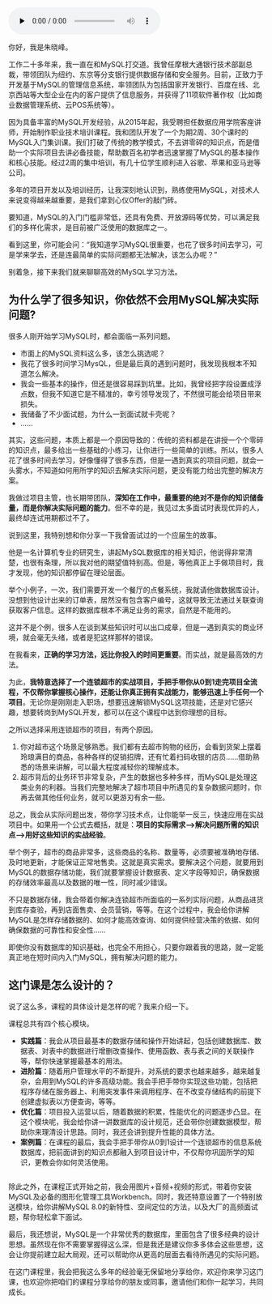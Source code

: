 <audio id="audio" title="开篇词 | 在实战中学习，是解锁MySQL技能的最佳方法" controls="" preload="none"><source id="mp3" src="https://static001.geekbang.org/resource/audio/bf/0b/bfa0368abe182886fe2476911033390b.mp3"></audio>

你好，我是朱晓峰。

工作二十多年来，我一直在和MySQL打交道。我曾任摩根大通银行技术部副总裁，带领团队为纽约、东京等分支银行提供数据存储和安全服务。目前，正致力于开发基于MySQL的管理信息系统，率领团队为包括国家开发银行、百度在线、北京西站等大型企业在内的客户提供了信息服务，并获得了11项软件著作权（比如商业数据管理系统、云POS系统等）。

因为具备丰富的MySQL开发经验，从2015年起，我受聘担任数据应用学院客座讲师，开始制作职业技术培训课程。我和团队开发了一个为期2周、30个课时的MySQL入门集训课。我们打破了传统的教学模式，不去讲零碎的知识点，而是借助一个实际项目去讲必备技能，帮助数百名初学者迅速掌握了MySQL的基本操作和核心技能。经过2周的集中培训，有几十位学生顺利进入谷歌、苹果和亚马逊等公司。

多年的项目开发以及培训经历，让我深刻地认识到，熟练使用MySQL，对技术人来说变得越来越重要，是我们拿到心仪Offer的敲门砖。

要知道，MySQL的入门门槛非常低，还具有免费、开放源码等优势，可以满足我们的多样化需求，是目前被广泛使用的数据库之一。

看到这里，你可能会问：“我知道学习MySQL很重要，也花了很多时间去学习，可是学来学去，还是连最简单的实际问题都无法解决，该怎么办呢？”

别着急，接下来我们就来聊聊高效的MySQL学习方法。

## 为什么学了很多知识，你依然不会用MySQL解决实际问题?

很多人刚开始学习MySQL时，都会面临一系列问题。

- 市面上的MySQL资料这么多，该怎么挑选呢？
- 我花了很多时间学习MysQL，但是最后真的遇到问题时，我发现我根本不知道怎么解决。
- 我会一些基本的操作，但还是很容易踩到坑里。比如，我曾经把字段设置成浮点数，但我不知道它是不精准的，幸亏领导发现了，不然很可能会给项目带来损失。
- 我储备了不少面试题，为什么一到面试就卡壳呢？
- ……

其实，这些问题，本质上都是一个原因导致的：传统的资料都是在讲授一个个零碎的知识点，最多给出一些基础的小练习，让你进行一些简单的训练。所以，很多人花了很多时间去学习，好像懂得了很多东西，但是一遇到真实的项目问题，就会一头雾水，不知道如何用所学的知识去解决实际问题，更没有能力给出完整的解决方案。

我做过项目主管，也长期带团队，**深知在工作中，最重要的绝对不是你的知识储备量，而是你解决实际问题的能力**。但不幸的是，我见过太多面试时表现优异的人，最终却连试用期都过不了。

说到这里，我特别想和你分享一下我曾面试过的一个应届生的故事。

他是一名计算机专业的研究生，讲起MySQL数据库的相关知识，他说得非常清楚，也很有条理，所以我对他的期望值特别高。但是，等他真正上手做项目时，我才发现，他的知识都停留在理论层面。

举个小例子，一次，我们需要开发一个餐厅的点餐系统，我就请他做数据库设计。没想到他设计出来的订单表，居然没有包含客户编号，这就导致无法通过关联查询获取客户信息。这样的数据库根本不满足业务的需求，自然是不能用的。

这并不是个例，很多人在谈到某些知识时可以出口成章，但是一遇到真实的商业环境，就会毫无头绪，或者是犯这样那样的错误。

在我看来，**正确的学习方法，远比你投入的时间更重要**。而实战，就是最高效的方法。

为此，**我特意选择了一个连锁超市的实战项目，手把手带你从0到1走完项目全流程，不仅帮你掌握核心操作，还能让你真正拥有实战能力，能够迅速上手任何一个项目**。无论你是刚刚走入职场，想要迅速解锁MySQL这项技能，还是对它感兴趣，想要转岗到MySQL开发，都可以在这个课程中达到你理想的目标。

之所以选择采用连锁超市的项目，有两个原因。

1. 你对超市这个场景足够熟悉。我们都有去超市购物的经历，会看到货架上摆着玲琅满目的商品，各种各样的促销招牌，还有忙着扫码收银的店员……借助熟悉的场景来讲解，可以最大程度减轻你的理解成本。
1. 超市背后的业务环节非常复杂，产生的数据也多种多样，而MySQL是处理这类业务的利器。当我们完整地解决了超市项目中所遇见的复杂数据问题时，你再去做其他任何业务，就可以更游刃有余一些。

总之，我会从实际问题出发，带你学习技术点，让你能举一反三，快速应用在实战项目中。如果用一个公式去概括，就是：**项目的实际需求--&gt;解决问题所需的知识点--&gt;用好这些知识的实战经验**。

举个例子，超市的商品非常多，这些商品的名称、数量等，必须要被准确地存储、及时地更新，才能保证正常地售卖。这就是真实需求。要解决这个问题，就要用到MySQL的数据存储功能，我们就要掌握设计数据表、定义字段等知识，确保数据的存储效率最高以及数据的唯一性，同时减少错误。

不只是数据存储，我会带着你解决连锁超市所面临的一系列实际问题，从商品进货到库存查验，再到店面售卖、会员营销，等等。在这个过程中，我会给你讲解MySQL是怎样存储数据的、如何才能高效查询、如何提供经营决策的依据、如何确保数据的可靠性和安全性……

即使你没有数据库的知识基础，也完全不用担心，只要你跟着我的思路，就一定能真正地在短时间内入门MySQL，拥有解决问题的能力。

## 这门课是怎么设计的？

说了这么多，课程的具体设计是怎样的呢？我来介绍一下。

课程总共有四个核心模块。

- **实践篇**：我会从项目最基本的数据存储和操作开始讲起，包括创建数据库、数据表、对表中的数据进行增删改查操作、使用函数、表与表之间的关联操作等，帮你快速掌握最基本的用法。
- **进阶篇**：随着用户管理水平的不断提升，对系统的要求也越来越多，越来越复杂，会用到MySQL的许多高级功能。我会手把手带你实现这些功能，包括把程序存储在服务器上、利用突发事件来调用程序、在不改变存储结构的前提下创建虚拟表以方便查询，等等。
- **优化篇**：项目投入运营以后，随着数据的积累，性能优化的问题逐步凸显。在这个模块呢，我会给你讲一讲数据库的设计规范，还会带你创建数据模型，帮助你来理清设计思路。同时，我还会讲到提升性能的具体方法。
- **案例篇**：在课程的最后，我会手把手带你从0到1设计一个连锁超市的信息系统数据库，把前面讲到的知识点都融入到项目设计中，不仅帮你巩固所学的知识，更教会你如何灵活使用。

<img src="https://static001.geekbang.org/resource/image/73/30/737ae08d546d03a49d4f93a844a76f30.png" alt="">

除此之外，在课程正式开始之前，我会用图片+音频+视频的形式，带着你安装MySQL及必备的图形化管理工具Workbench。同时，我还特意设置了一个特别放送模块，给你讲解MySQL 8.0的新特性、空间定位的方法，以及大厂的高频面试题，帮你轻松拿下面试。

最后，我还想说，MySQL是一个非常优秀的数据库，里面包含了很多经典的设计思想。虽然现在你不需要掌握得这么深，但是我还是建议你多多体会这些思想，这会让你提前建立起大局观，还可以帮助你从更高的层面去看待所遇见的实际问题。

在这门课程里，我会把我这么多年的经验毫无保留地分享给你，欢迎你来学习这门课，也欢迎你把咱们的课程分享给你的朋友或同事，邀请他们和你一起学习，共同成长。
